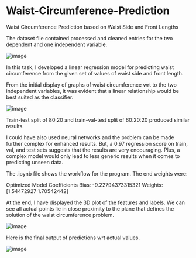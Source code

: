 # Waist-Circumference-Prediction

Waist Circumference Prediction based on Waist Side and Front Lengths

The dataset file contained processed and cleaned entries for the two dependent and one independent variable.

![image](https://user-images.githubusercontent.com/52124348/125114314-46912180-e103-11eb-9f8b-3d78b6fc07b9.png)

In this task, I developed a linear regression model for predicting waist circumference from the given set of values of waist side and front length. 

From the initial display of graphs of waist circumference wrt to the two independent variables, it was evident that a linear relationship would be best
suited as the classifier.

![image](https://user-images.githubusercontent.com/52124348/125114350-50b32000-e103-11eb-8edf-b80e08cf75e7.png)

Train-test split of 80:20 and train-val-test split of 60:20:20 produced similar results.

I could have also used neural networks and the problem can be made further complex for enhanced results. But, a 0.97 regression score on 
train, val, and test sets suggests that the results are very encouraging. Plus, a complex model would only lead to less generic results when it comes
to predicting unseen data. 

The .ipynb file shows the workflow for the program. The end weights were:

Optimized Model Coefficients
Bias: -9.22794373315321
Weights: [1.54472927 1.70542442]

At the end, I have displayed the 3D plot of the features and labels. We can see all actual points lie in close proximity to the plane that defines the solution
of the waist circumference problem.

![image](https://user-images.githubusercontent.com/52124348/125114558-8d7f1700-e103-11eb-8460-9f80cf04274f.png)

Here is the final output of predictions wrt actual values.

![image](https://user-images.githubusercontent.com/52124348/125114608-9d96f680-e103-11eb-95f2-2567af0defdf.png)






